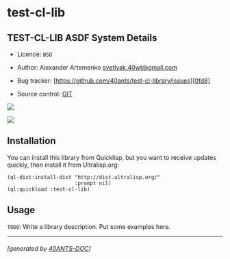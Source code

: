 <a id="x-28TEST-CL-LIB-DOCS-2FINDEX-3A-40README-2040ANTS-DOC-2FLOCATIVES-3ASECTION-29"></a>

# test-cl-lib

<a id="test-cl-lib-asdf-system-details"></a>

## TEST-CL-LIB ASDF System Details

* Licence: `BSD`

* Author: Alexander Artemenko <svetlyak.40wt@gmail.com>

* Bug tracker: [https://github.com/40ants/test-cl-library/issues][0fd8]

* Source control: [GIT][dc13]

[![](https://github-actions.40ants.com/40ants/test-cl-library/matrix.svg?only=ci.run-tests)][da0a]

![](http://quickdocs.org/badge/test-cl-lib.svg)

<a id="x-28TEST-CL-LIB-DOCS-2FINDEX-3A-3A-40INSTALLATION-2040ANTS-DOC-2FLOCATIVES-3ASECTION-29"></a>

## Installation

You can install this library from Quicklisp, but you want to receive updates quickly, then install it from Ultralisp.org:

```
(ql-dist:install-dist "http://dist.ultralisp.org/"
                      :prompt nil)
(ql:quickload :test-cl-lib)
```
<a id="x-28TEST-CL-LIB-DOCS-2FINDEX-3A-3A-40USAGE-2040ANTS-DOC-2FLOCATIVES-3ASECTION-29"></a>

## Usage

`TODO`: Write a library description. Put some examples here.


[dc13]: https://github.com/40ants/test-cl-library
[da0a]: https://github.com/40ants/test-cl-library/actions
[0fd8]: https://github.com/40ants/test-cl-library/issues

* * *
###### [generated by [40ANTS-DOC](https://40ants.com/doc/)]
